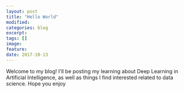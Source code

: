 ```yaml
---
layout: post
title: "Hello World"
modified:
categories: blog
excerpt:
tags: []
image:
feature:
date: 2017-10-13
---
```




Welcome to my blog! I'll be posting my learning about Deep Learning in Artificial Intelligence, as well as things I find interested related to data science. Hope you enjoy
